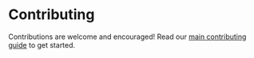 # Contributing 

Contributions are welcome and encouraged! Read our [main contributing guide](https://github.com/apple/containerization/blob/main/CONTRIBUTING.md) to get started.
